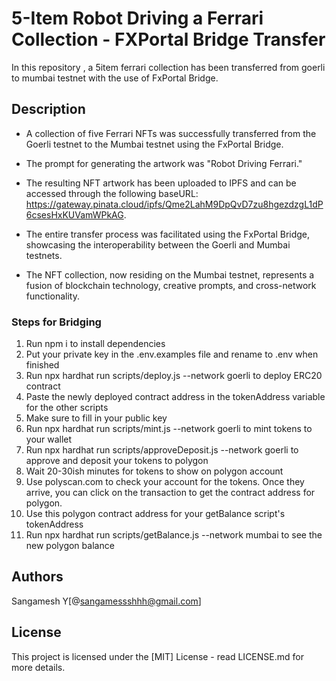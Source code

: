 # 5-Item Robot Driving a Ferrari Collection - FXPortal Bridge Transfer
In this repository , a 5item ferrari collection has been transferred from goerli to mumbai testnet with the use of FxPortal Bridge.

## Description

* A collection of five Ferrari NFTs was successfully transferred from the Goerli testnet to the Mumbai testnet using the FxPortal Bridge.

* The prompt for generating the artwork was "Robot Driving Ferrari."

* The resulting NFT artwork has been uploaded to IPFS and can be accessed through the following baseURL: https://gateway.pinata.cloud/ipfs/Qme2LahM9DpQvD7zu8hgezdzgL1dP6csesHxKUVamWPkAG.

* The entire transfer process was facilitated using the FxPortal Bridge, showcasing the interoperability between the Goerli and Mumbai testnets.

* The NFT collection, now residing on the Mumbai testnet, represents a fusion of blockchain technology, creative prompts, and cross-network functionality.

### Steps for Bridging

1. Run npm i to install dependencies
2. Put your private key in the .env.examples file and rename to .env when finished
3. Run npx hardhat run scripts/deploy.js --network goerli to deploy ERC20 contract
4. Paste the newly deployed contract address in the tokenAddress variable for the other scripts
5. Make sure to fill in your public key
6. Run npx hardhat run scripts/mint.js --network goerli to mint tokens to your wallet
7. Run npx hardhat run scripts/approveDeposit.js --network goerli to approve and deposit your tokens to polygon
8. Wait 20-30ish minutes for tokens to show on polygon account
9. Use polyscan.com to check your account for the tokens. Once they arrive, you can click on the transaction to get the contract address for polygon.
10. Use this polygon contract address for your getBalance script's tokenAddress
11. Run npx hardhat run scripts/getBalance.js --network mumbai to see the new polygon balance


## Authors 

Sangamesh Y[@sangamessshhh@gmail.com]

## License

This project is licensed under the [MIT] License - read LICENSE.md for more details.
